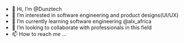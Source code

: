 - 👋 Hi, I’m @Dunztech
- 👀 I’m interested in software engineering and product designs(UI/UX)
- 🌱 I’m currently learning software engineering @alx_africa 
- 💞️ I’m looking to collaborate with professionals in this field 
- 📫 How to reach me ...

<!---
Dunztech/Dunztech is a ✨ special ✨ repository because its `README.md` (this file) appears on your GitHub profile.
You can click the Preview link to take a look at your changes.
--->
